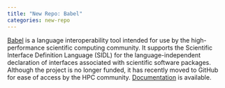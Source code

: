 ```yaml
---
title: "New Repo: Babel"
categories: new-repo
---
```


[Babel](https://github.com/LLNL/Babel) is a language interoperability tool intended for use by the high-performance scientific computing community. It supports the Scientific Interface Definition Language (SIDL) for the language-independent declaration of interfaces associated with scientific software packages. Although the project is no longer funded, it has recently moved to GitHub for ease of access by the HPC community. [Documentation](https://software.llnl.gov/Babel/#page=home) is available.

